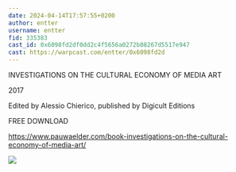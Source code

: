 ```yaml
---
date: 2024-04-14T17:57:55+0200
author: entter
username: entter
fid: 335383
cast_id: 0x6098fd2df0dd2c4f5656a0272b08267d5517e947
cast: https://warpcast.com/entter/0x6098fd2d
---
```

INVESTIGATIONS ON THE CULTURAL ECONOMY OF MEDIA ART   
  
2017  
  
Edited by Alessio Chierico, published by Digicult Editions  
  
FREE DOWNLOAD  
  
https://www.pauwaelder.com/book-investigations-on-the-cultural-economy-of-media-art/  

![](https://imagedelivery.net/BXluQx4ige9GuW0Ia56BHw/1858ba76-36fa-41aa-52ca-6ed4d01ba500/original)